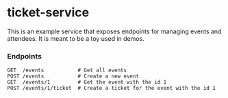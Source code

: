 # ticket-service

This is an example service that exposes endpoints for managing events and attendees. It is meant to be a toy used in demos.

### Endpoints

```
GET  /events           # Get all events
POST /events           # Create a new event
GET  /events/1         # Get the event with the id 1
POST /events/1/ticket  # Create a ticket for the event with the id 1
```